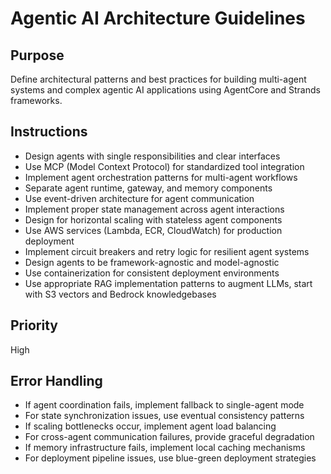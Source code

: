 # Agentic AI Architecture Guidelines

## Purpose
Define architectural patterns and best practices for building multi-agent systems and complex agentic AI applications using AgentCore and Strands frameworks.

## Instructions
- Design agents with single responsibilities and clear interfaces
- Use MCP (Model Context Protocol) for standardized tool integration
- Implement agent orchestration patterns for multi-agent workflows
- Separate agent runtime, gateway, and memory components
- Use event-driven architecture for agent communication
- Implement proper state management across agent interactions
- Design for horizontal scaling with stateless agent components
- Use AWS services (Lambda, ECR, CloudWatch) for production deployment
- Implement circuit breakers and retry logic for resilient agent systems
- Design agents to be framework-agnostic and model-agnostic
- Use containerization for consistent deployment environments
- Use appropriate RAG implementation patterns to augment LLMs, start with S3 vectors and Bedrock knowledgebases

## Priority
High

## Error Handling
- If agent coordination fails, implement fallback to single-agent mode
- For state synchronization issues, use eventual consistency patterns
- If scaling bottlenecks occur, implement agent load balancing
- For cross-agent communication failures, provide graceful degradation
- If memory infrastructure fails, implement local caching mechanisms
- For deployment pipeline issues, use blue-green deployment strategies

